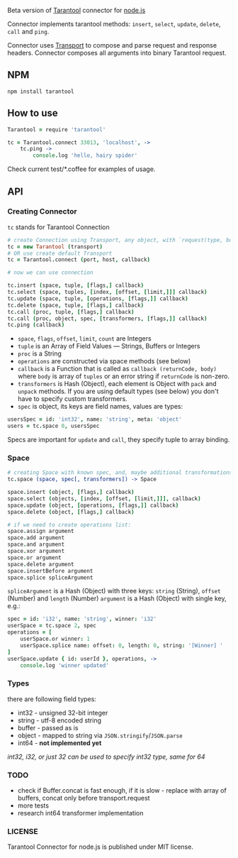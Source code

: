 Beta version of [Tarantool](http://tarantool.org) connector for [node.js](http://nodejs.org)

Connector implements tarantool methods: `insert`, `select`, `update`, `delete`, `call` and `ping`.

Connector uses [Transport](https://github.com/devgru/node-tarantool-transport) to compose and parse request and response headers.
Connector composes all arguments into binary Tarantool request.

## NPM

```shell
npm install tarantool
```

## How to use

```coffee
Tarantool = require 'tarantool'

tc = Tarantool.connect 33013, 'localhost', ->
    tc.ping ->
        console.log 'hello, hairy spider'
```

Check current test/*.coffee for examples of usage.

## API

### Creating Connector

`tc` stands for Tarantool Connection

```coffee
# create Connection using Transport, any object, with `request(type, body, callback)`
tc = new Tarantool (transport)
# OR use create default Transport
tc = Tarantool.connect (port, host, callback)

# now we can use connection

tc.insert (space, tuple, [flags,] callback)
tc.select (space, tuples, [index, [offset, [limit,]]] callback)
tc.update (space, tuple, [operations, [flags,]] callback)
tc.delete (space, tuple, [flags,] callback)
tc.call (proc, tuple, [flags,] callback)
tc.call (proc, object, spec, [transformers, [flags,]] callback)
tc.ping (callback)
```

- `space`, `flags`, `offset`, `limit`, `count` are Integers
- `tuple` is an Array of Field Values — Strings, Buffers or Integers
- `proc` is a String
- `operations` are constructed via space methods (see below)
- `callback` is a Function that is called as `callback (returnCode, body)` where `body` is array of `tuples` or an error string if `returnCode` is non-zero.
- `transformers` is Hash (Object), each element is Object with `pack` and `unpack` methods. If you are using default types (see below) you don't have to specify custom transformers.
- `spec` is object, its keys are field names, values are types:
```coffee
usersSpec = id: 'int32', name: 'string', meta: 'object'
users = tc.space 0, usersSpec
```

Specs are important for `update` and `call`, they specify tuple to array binding.

### Space

```coffee
# creating Space with known spec, and, maybe additional transformations
tc.space (space, spec[, transformers]) -> Space

space.insert (object, [flags,] callback)
space.select (objects, [index, [offset, [limit,]]], callback)
space.update (object, [operations, [flags,]] callback)
space.delete (object, [flags,] callback)

# if we need to create operations list:
space.assign argument
space.add argument
space.and argument
space.xor argument
space.or argument
space.delete argument
space.insertBefore argument
space.splice spliceArgument
```

`spliceArgument` is a Hash (Object) with three keys: `string` (String), `offset` (Number) and `length` (Number)
`argument` is a Hash (Object) with single key, e.g.:

```coffee
spec = id: 'i32', name: 'string', winner: 'i32'
userSpace = tc.space 2, spec
operations = [
    userSpace.or winner: 1
    userSpace.splice name: offset: 0, length: 0, string: '[Winner] '
]
userSpace.update { id: userId }, operations, ->
    console.log 'winner updated'
```

### Types

there are following field types:
- int32 - unsigned 32-bit integer
- string - utf-8 encoded string
- buffer - passed as is
- object - mapped to string via `JSON.stringify`/`JSON.parse`
- int64 - **not implemented yet**

*int32, i32, or just 32 can be used to specify int32 type, same for 64*

### TODO
- check if Buffer.concat is fast enough, if it is slow - replace with array of buffers, concat only before transport.request
- more tests
- research int64 transformer implementation

### LICENSE

Tarantool Connector for node.js is published under MIT license.

